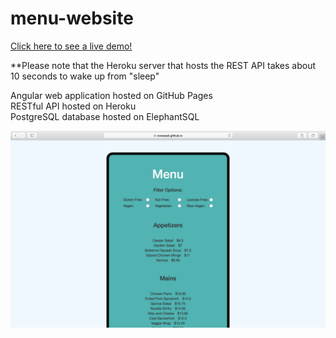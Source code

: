 # menu-website
  
  
[Click here to see a live demo!](https://cocassel.github.io/menu-website/)    
    
**Please note that the Heroku server that hosts the REST API takes about 10 seconds to wake up from "sleep"
  
  
Angular web application hosted on GitHub Pages  
RESTful API hosted on Heroku  
PostgreSQL database hosted on ElephantSQL  

![Screenshot](menu.png)

